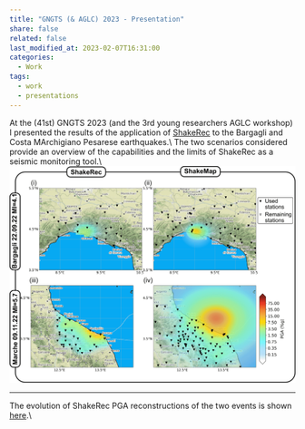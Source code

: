 ```yaml
---
title: "GNGTS (& AGLC) 2023 - Presentation"
share: false
related: false
last_modified_at: 2023-02-07T16:31:00
categories:
  - Work
tags:
  - work
  - presentations
---
```


At the (41st) GNGTS 2023 (and the 3rd young researchers AGLC workshop) I presented the results of the application of [ShakeRec](https://doi.org/10.1785/0120220034) to the Bargagli and Costa MArchigiano Pesarese earthquakes.\\
The two scenarios considered provide an overview of the capabilities and the limits of ShakeRec as a seismic monitoring tool.\\
<a href="/assets/img/GNGTS23.png" rel="some text">![GNGTS23 main results](/assets/img/GNGTS23.png "Click to enlarge!")</a>

---

The evolution of ShakeRec PGA reconstructions of the two events is shown [here](https://youtu.be/uXOC122CHHM).\\
